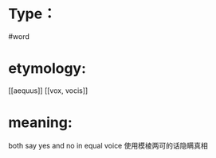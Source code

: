 # Type：
#word 
# etymology: 
[[aequus]]
[[vox, vocis]]
# meaning: 
both say yes and no in equal voice
使用模棱两可的话隐瞒真相